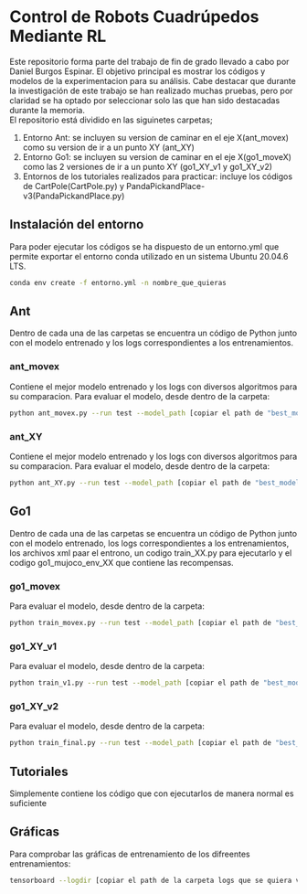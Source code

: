 # Control de Robots Cuadrúpedos Mediante RL
Este repositorio forma parte del trabajo de fin de grado llevado a cabo por Daniel Burgos Espinar. El objetivo principal es mostrar los códigos y modelos de la experimentacion para su análisis. Cabe destacar que durante la investigación de este trabajo se han realizado muchas pruebas, pero por claridad se ha optado por seleccionar solo las que han sido destacadas durante la memoria.  
El repositorio está dividido en las siguinetes carpetas;
1. Entorno Ant: se incluyen su version de caminar en el eje X(ant_movex) como su version de ir a un punto XY (ant_XY)
2. Entorno Go1: se incluyen su version de caminar en el eje X(go1_moveX) como las 2 versiones de ir a un punto XY (go1_XY_v1 y go1_XY_v2)
3. Entornos de los tutoriales realizados para practicar: incluye los códigos de CartPole(CartPole.py) y PandaPickandPlace-v3(PandaPickandPlace.py)

## Instalación del entorno
Para poder ejecutar los códigos se ha dispuesto de un entorno.yml que permite exportar el entorno conda utilizado en un sistema Ubuntu 20.04.6 LTS.
```bash
conda env create -f entorno.yml -n nombre_que_quieras
```
## Ant
Dentro de cada una de las carpetas se encuentra un código de Python junto con el modelo entrenado y los logs correspondientes a los entrenamientos.
### ant_movex
Contiene el mejor modelo entrenado y los logs con diversos algoritmos para su comparacion.
Para evaluar el modelo, desde dentro de la carpeta:
```bash
python ant_movex.py --run test --model_path [copiar el path de "best_model"]
```

### ant_XY
Contiene el mejor modelo entrenado y los logs con diversos algoritmos para su comparacion.
Para evaluar el modelo, desde dentro de la carpeta:
```bash
python ant_XY.py --run test --model_path [copiar el path de "best_model"]
```

## Go1
Dentro de cada una de las carpetas se encuentra un código de Python junto con el modelo entrenado, los logs correspondientes a los entrenamientos, los archivos xml paar el entrono, un codigo train_XX.py para ejecutarlo y el codigo go1_mujoco_env_XX que contiene las recompensas.
### go1_movex
Para evaluar el modelo, desde dentro de la carpeta:
```bash
python train_movex.py --run test --model_path [copiar el path de "best_model"]
```
### go1_XY_v1
Para evaluar el modelo, desde dentro de la carpeta:
```bash
python train_v1.py --run test --model_path [copiar el path de "best_model"]
```
### go1_XY_v2
Para evaluar el modelo, desde dentro de la carpeta:
```bash
python train_final.py --run test --model_path [copiar el path de "best_model"]
```
## Tutoriales
Simplemente contiene los código que con ejecutarlos de manera normal es suficiente

## Gráficas
Para comprobar las gráficas de entrenamiento de los difreentes entrenamientos:
```bash
tensorboard --logdir [copiar el path de la carpeta logs que se quiera visualizar]
```
